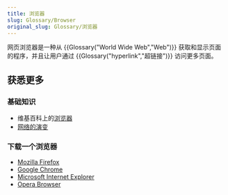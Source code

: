 ```yaml
---
title: 浏览器
slug: Glossary/Browser
original_slug: Glossary/浏览器
---
```

网页浏览器是一种从 {{Glossary("World Wide Web","Web")}} 获取和显示页面的程序，并且让用户通过 {{Glossary("hyperlink","超链接")}} 访问更多页面。

## 获悉更多

### 基础知识

- 维基百科上的[浏览器](https://zh.wikipedia.org/wiki/浏览器)
- [网络的演变](http://www.evolutionoftheweb.com/?hl=zh-cn)

### 下载一个浏览器

- [Mozilla Firefox](https://www.mozilla.org/en-US/firefox/features/)
- [Google Chrome](https://www.google.com/chrome/)
- [Microsoft Internet Explorer](https://windows.microsoft.com/en-US/internet-explorer/browser-ie)
- [Opera Browser](https://www.opera.com/)

